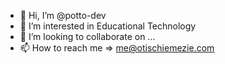 - 👋 Hi, I’m @potto-dev
- 👀 I’m interested in Educational Technology
- 💞️ I’m looking to collaborate on ...
- 📫 How to reach me => me@otischiemezie.com

<!---
potto-dev/potto-dev is a ✨ special ✨ repository because its `README.md` (this file) appears on your GitHub profile.
You can click the Preview link to take a look at your changes.
--->
